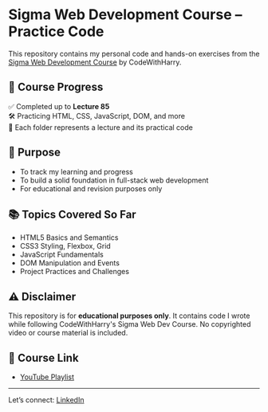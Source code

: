 # Sigma Web Development Course – Practice Code

This repository contains my personal code and hands-on exercises from the [Sigma Web Development Course](https://youtube.com/playlist?list=PLu0W_9lII9agq5TrH9XLIKQvv0iaF2X3w&si=IhnGOZpGwRuXjzP6) by CodeWithHarry.

## 🚀 Course Progress
✅ Completed up to **Lecture 85**  
🛠️ Practicing HTML, CSS, JavaScript, DOM, and more  
📂 Each folder represents a lecture and its practical code

## 📌 Purpose
- To track my learning and progress
- To build a solid foundation in full-stack web development
- For educational and revision purposes only

## 📚 Topics Covered So Far
- HTML5 Basics and Semantics
- CSS3 Styling, Flexbox, Grid
- JavaScript Fundamentals
- DOM Manipulation and Events
- Project Practices and Challenges

## ⚠️ Disclaimer
This repository is for **educational purposes only**. It contains code I wrote while following CodeWithHarry's Sigma Web Dev Course. No copyrighted video or course material is included.

## 🔗 Course Link
- [YouTube Playlist](https://youtube.com/playlist?list=PLu0W_9lII9agq5TrH9XLIKQvv0iaF2X3w&si=IhnGOZpGwRuXjzP6)

---

Let’s connect: [LinkedIn](https://www.linkedin.com/in/karan-ainule)
